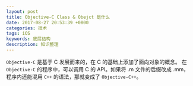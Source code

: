 ```yaml
---
layout: post
title: Objective-C Class & Obejct 是什么
date: 2017-08-27 20:53:39 +0800
categories: 技术
tags: iOS
keywords: 底层结构
description: 知识整理
---
```


`Objective-C` 是基于 C 发展而来的，在 C 的基础上添加了面向对象的概念。
在 `Objective-C` 的程序中，可以调用 C 的 API。如果将 .m 文件的后缀改成 .mm，程序内还能混用 `C++` 的语法，那就变成了 `Objective-C++`。 


